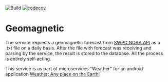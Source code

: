 ![Build](https://github.com/Illine/geomagnetic/workflows/beta/badge.svg) [![codecov](https://codecov.io/gh/Illine/geomagnetic/branch/develop/graph/badge.svg)](https://codecov.io/gh/Illine/geomagnetic)

# Geomagnetic
The service requests a geomagnetic forecast from [SWPC NOAA API](https://services.swpc.noaa.gov/text/3-day-geomag-forecast.txt "Geomagnetic Forecast") as a .txt file on a daily basis. After the file with forecast was receiving and parsing by the service, the result is stored to the database. All the process is entirely self-acting.  

This service is as part of microservices "Weather" for an android application [Weather: Any place on the Earth!](https://play.google.com/store/apps/details?id=net.c7j.wna&hl=ru "Google Play")